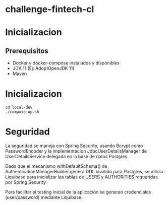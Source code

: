 # challenge-fintech-cl

# Inicializacion 

## Prerequisitos

* Docker y docker-compose instalados y disponibles
* JDK 11 (Ej: AdoptOpenJDK 11)
* Maven 

# Inicializacion 

```
cd local-dev
./compose-up.sh
```

# Seguridad

La seguridad se maneja con Spring Security, usando Bcrypt como PasswordEncoder y la implementacion JdbcUserDetailsManager 
de UserDetailsService delegada en la base de datos Postgres

Dado que el mecanismo withDefaultSchema() de AuthenticationManagerBuilder genera DDL invalido para Postgres, se 
utiliza Liquibase para inicializar las tablas de USERS y AUTHORITIES requeridas por Spring Security.

Para facilitar el testing inicial de la aplicación se generan credenciales (user/password) mediante Liquibase. 



